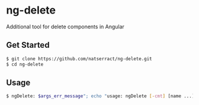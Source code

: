 # ng-delete
Additional tool for delete components in Angular

## Get Started
```sh
$ git clone https://github.com/natserract/ng-delete.git
$ cd ng-delete
```

## Usage
```sh
$ ngDelete: $args_err_message"; echo "usage: ngDelete [-cmt] [name ...]
```